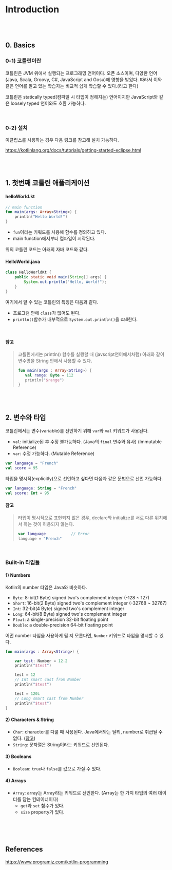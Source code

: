 # Introduction

<br><br>

## 0. Basics
### 0-1) 코틀린이란

코틀린은 JVM 위에서 실행되는 프로그래밍 언어이다.
오픈 소스이며, 다양한 언어(Java, Scala, Groovy, C#, JavaScript and Gosu)에 영향을 받았다.
따라서 이와 같은 언어를 알고 있는 학습자는 비교적 쉽게 학습할 수 있다.(라고 한다)

코틀린은 statically typed(컴파일 시 타입이 정해지는) 언어이지만 JavaScript와 같은 loosely typed 언어와도 호환 가능하다.

<br>



### 0-2) 설치

이클립스를 사용하는 경우 다음 링크를 참고해 설치 가능하다.

https://kotlinlang.org/docs/tutorials/getting-started-eclipse.html

<br><br>



## 1. 첫번째 코틀린 애플리케이션

#### helloWorld.kt
```kotlin
// main function
fun main(args: Array<String>) {
	println("Hello World!")
}
```

* `fun`이라는 키워드를 사용해 함수를 정의하고 있다.
* main function에서부터 컴파일이 시작된다.

위의 코틀린 코드는 아래의 자바 코드와 같다.

#### HelloWorld.java
```java
class HelloWorldKt {
    public static void main(String[] args) {
        System.out.println("Hello, World!"); 
    }
}
```

여기에서 알 수 있는 코틀린의 특징은 다음과 같다.

* 프로그램 안에 `class`가 없어도 된다.
* `println()`함수가 내부적으로 `System.out.println()`을 call한다.

<br>

#### 참고
> 코틀린에서는 println() 함수를 실행할 때 (javscript언어에서처럼) 아래와 같이 변수명을 String 안에서 사용할 수 있다.
> ```kotlin
> fun main(args : Array<String>) {
>    val range: Byte = 112
>    println("$range")
> }
>```


<br><br>

## 2. 변수와 타입
코틀린에서는 변수(variable)를 선언하기 위해 `var`와 `val` 키워드가 사용된다.

* `val`: initialize된 후 수정 불가능하다. (Java의 `final` 변수와 유사) (Immutable Reference)
* `var`: 수정 가능하다. (Mutable Reference)


```kotlin
var language = "French"
val score = 95
```

타입을 명시적(explicitly)으로 선언하고 싶다면 다음과 같은 문법으로 선언 가능하다.
```kotlin
var language: String = "French"
val score: Int = 95
```

#### 참고
> 타입이 명시적으로 표현되지 않은 경우, declare와 initialize를 서로 다른 위치에서 하는 것이 허용되지 않는다.
> ```kotlin
> var language           // Error 
> language = "French"
> ```

<br>

### Built-in 타입들
#### 1) Numbers
Kotlin의 number 타입은 Java와 비슷하다.
* `Byte`: 8-bit(1 Byte) signed two's complement integer (-128 ~ 127)
* `Short`: 16-bit(2 Byte) signed two's complement integer (-32768 ~ 32767)
* `Int`: 32-bit(4 Byte) signed two's complement integer
* `Long`: 64-bit(8 Byte) signed two's complement integer
* `Float`: a single-precision 32-bit floating point
* `Double`: a double-precision 64-bit floating point

어떤 number 타입을 사용하게 될 지 모른다면, `Number` 키워드로 타입을 명시할 수 있다.
```kotlin
fun main(args : Array<String>) {

    var test: Number = 12.2
    println("$test")

    test = 12
    // Int smart cast from Number
    println("$test")

    test = 120L
    // Long smart cast from Number
    println("$test")
}
```


#### 2) Characters & String
* `Char`: character를 다룰 때 사용된다.
Java에서와는 달리, number로 취급될 수 없다.
(<a href="https://www.programiz.com/java-programming/variables-primitive-data-types#char">참고</a>)
* `String`: 문자열은 String이라는 키워드로 선언된다.


#### 3) Booleans
* `Boolean`: `true`나 `false`를 값으로 가질 수 있다.


#### 4) Arrays
* `Array`: array는 Array라는 키워드로 선언한다. (Array는 한 가지 타입의 여러 데이터를 담는 컨테이너이다)
	- `get`과 `set` 함수가 있다.
	- `size` property가 있다.



<br><br><br>

## References

https://www.programiz.com/kotlin-programming


